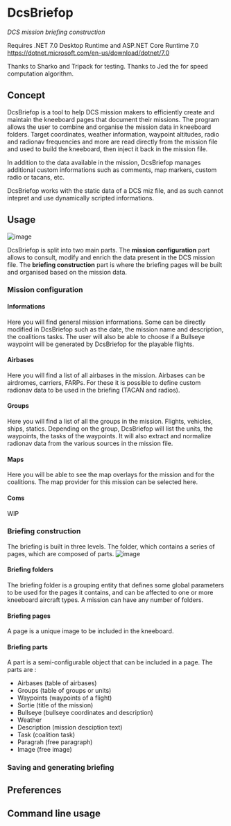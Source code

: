 # DcsBriefop
*DCS mission briefing construction*

Requires .NET 7.0 Desktop Runtime and ASP.NET Core Runtime 7.0
https://dotnet.microsoft.com/en-us/download/dotnet/7.0

Thanks to Sharko and Tripack for testing.
Thanks to Jed the for speed computation algorithm.

## Concept
DcsBriefop is a tool to help DCS mission makers to efficiently create and maintain the kneeboard pages that document their missions.
The program allows the user to combine and organise the mission data in kneeboard folders. Target coordinates, weather information, waypoint altitudes, radio and radionav frequencies and more are read directly from the mission file and used to build the kneeboard, then inject it back in the mission file.

In addition to the data available in the mission, DcsBriefop manages additional custom informations such as comments, map markers, custom radio or tacans, etc.

DcsBriefop works with the static data of a DCS miz file, and as such cannot intepret and use dynamically scripted informations.

## Usage
![image](https://user-images.githubusercontent.com/5670081/229312737-814e4882-48ea-42df-90c6-d0e22d1b48ff.png)

DcsBriefop is split into two main parts.
The **mission configuration** part allows to consult, modify and enrich the data present in the DCS mission file.
The **briefing construction** part is where the briefing pages will be built and organised based on the mission data.

### Mission configuration
#### Informations
Here you will find general mission informations.
Some can be directly modified in DcsBriefop such as the date, the mission name and description, the coalitions tasks.
The user will also be able to choose if a Bullseye waypoint will be generated by DcsBriefop for the playable flights.

#### Airbases
Here you will find a list of all airbases in the mission. Airbases can be airdromes, carriers, FARPs.
For these it is possible to define custom radionav data to be used in the briefing (TACAN and radios).

#### Groups
Here you will find a list of all the groups in the mission. Flights, vehicles, ships, statics.
Depending on the group, DcsBriefop will list the units, the waypoints, the tasks of the waypoints.
It will also extract and normalize radionav data from the various sources in the mission file.

#### Maps
Here you will be able to see the map overlays for the mission and for the coalitions.
The map provider for this mission can be selected here.

#### Coms
WIP

### Briefing construction
The briefing is built in three levels. The folder, which contains a series of pages, which are composed of parts.
![image](https://user-images.githubusercontent.com/5670081/229313315-cb0756e3-6f05-425d-a983-d1e0783152c3.png)

#### Briefing folders
The briefing folder is a grouping entity that defines some global parameters to be used for the pages it contains, and can be affected to one or more kneeboard aircraft types.
A mission can have any number of folders.

#### Briefing pages
A page is a unique image to be included in the kneeboard.

#### Briefing parts
A part is a semi-configurable object that can be included in a page.
The parts are :
- Airbases (table of airbases)
- Groups (table of groups or units)
- Waypoints (waypoints of a flight)
- Sortie (title of the mission)
- Bullseye (bullseye coordinates and description)
- Weather
- Description (mission desciption text)
- Task (coalition task)
- Paragrah (free paragraph)
- Image (free image)

### Saving and generating briefing


## Preferences

## Command line usage
